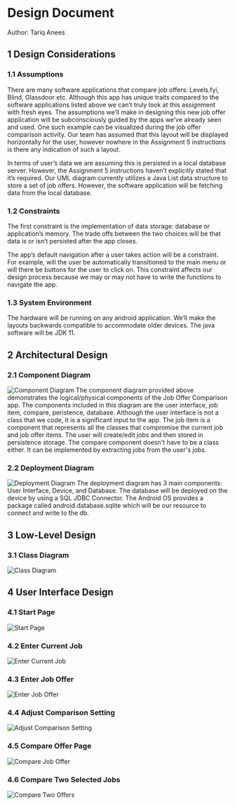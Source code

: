 # Design Document
Author: Tariq Anees

## 1 Design Considerations
### 1.1 Assumptions
There are many software applications that compare job offers: Levels.fyi, Blind, Glassdoor etc. Although this app has unique traits compared to the software applications listed above we can’t truly look at this assignment with fresh eyes. The assumptions we’ll make in designing this new job offer application will be subconsciously guided by the apps we’ve already seen and used. One such example can be visualized during the job offer comparison activity. Our team has assumed that this layout will be displayed horizontally for the user, however nowhere in the Assignment 5 instructions is there any indication of such a layout. 

In terms of user’s data we are assuming this is persisted in a local database server. However, the Assignment 5 instructions haven’t explicitly stated that it’s required. Our UML diagram currently utilizes a Java List data structure to store a set of job offers. However, the software application will be fetching data from the local database.

### 1.2 Constraints

The first constraint is the implementation of data storage: database or application’s memory. The trade offs between the two choices will be that data is or isn’t persisted after the app closes.

The app’s default navigation after a user takes action will be a constraint. For example, will the user be automatically transitioned to the main menu or will there be buttons for the user to click on. This constraint affects our design process because we may or may not have to write the functions to navigate the app. 


### 1.3 System Environment
The hardware will be running on any android application. We’ll make the layouts backwards compatible to accommodate older devices. The java software will be JDK 11.


## 2 Architectural Design
### 2.1 Component Diagram
![Component Diagram](images/component_diagram.png)
The component diagram provided above demonstrates the logical/physical components of the Job Offer Comparison app. The components included in this diagram are the user interface, job item, compare, peristence, database. Although the user interface is not a class that we code, it is a significant input to the app. The job item is a component that represents all the classes that compromise the current job and job offer items. The user will create/edit jobs and then stored in persistence storage. The compare component doesn't have to be a class either. It can be implemented by extracting jobs from the user's jobs.




### 2.2 Deployment Diagram
![Deployment Diagram](images/deployment_diagram.png)
The deployment diagram has 3 main components: User Interface, Device, and Database. The database will be deployed on the device by using a SQL JDBC Connector. The Android OS provides a package called android.database.sqlite which will be our resource to connect and write to the db.

## 3 Low-Level Design
### 3.1 Class Diagram
![Class Diagram](images/class_diagram.png)

## 4 User Interface Design
### 4.1 Start Page
![Start Page](images/start_page.png)
### 4.2 Enter Current Job
![Enter Current Job](images/enter_current_job.png)
### 4.3 Enter Job Offer
![Enter Job Offer](images/enter_job_offer.png)
### 4.4 Adjust Comparison Setting
![Adjust Comparison Setting](images/adjust_comparison_setting.png)
### 4.5 Compare Offer Page
![Compare Job Offer](images/compare_job_offer.png)
### 4.6 Compare Two Selected Jobs
![Compare Two Offers](images/compare_two_offers.png)
